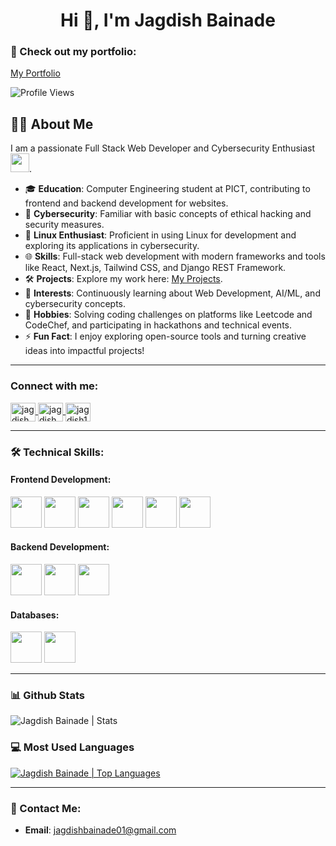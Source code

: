 <!-- Header Section -->
<h1 align="center">Hi 👋, I'm Jagdish Bainade</h1>

<!-- Portfolio Link -->
### 📧 Check out my portfolio: 
<a href="https://jagdish1123.github.io/Portfolio/" target="_blank">My Portfolio</a>

<!-- Profile Views Badge -->
![Profile Views](https://komarev.com/ghpvc/?username=Jagdish1123)

<!-- About Me Section -->
## 👨‍💻 About Me

I am a passionate Full Stack Web Developer and Cybersecurity Enthusiast <img src="https://media.giphy.com/media/WUlplcMpOCEmTGBtBW/giphy.gif" width="30">.  
- 🎓 **Education**: Computer Engineering student at PICT, contributing to frontend and backend development for websites.  
- 🔐 **Cybersecurity**: Familiar with basic concepts of ethical hacking and security measures.  
- 🐧 **Linux Enthusiast**: Proficient in using Linux for development and exploring its applications in cybersecurity.  
- 🌐 **Skills**: Full-stack web development with modern frameworks and tools like React, Next.js, Tailwind CSS, and Django REST Framework.  
- 🛠️ **Projects**: Explore my work here: [My Projects](https://github.com/jagdish1123?tab=repositories).  
- 🌱 **Interests**: Continuously learning about Web Development, AI/ML, and cybersecurity concepts.  
- 🧩 **Hobbies**: Solving coding challenges on platforms like Leetcode and CodeChef, and participating in hackathons and technical events.  
- ⚡ **Fun Fact**: I enjoy exploring open-source tools and turning creative ideas into impactful projects!  

---

<!-- Social Media Links Section -->
<h3 align="left">Connect with me:</h3>
<p align="left">
  <!-- LinkedIn -->
  <a href="https://linkedin.com/in/jagdishbainade" target="_blank">
    <img align="center" src="https://raw.githubusercontent.com/rahuldkjain/github-profile-readme-generator/master/src/images/icons/Social/linked-in-alt.svg" alt="jagdishbainade" height="30" width="40" />
  </a>

  <!-- Leetcode -->
  <a href="https://www.leetcode.com/jagdish_2003" target="_blank">
    <img align="center" src="https://raw.githubusercontent.com/rahuldkjain/github-profile-readme-generator/master/src/images/icons/Social/leet-code.svg" alt="jagdish_2003" height="30" width="40" />
  </a>

  <!-- Codechef -->
  <a href="https://www.codechef.com/users/jagdish_2003" target="_blank">
    <img align="center" src="https://cdn.jsdelivr.net/npm/simple-icons@3.1.0/icons/codechef.svg" alt="jagdish1123" height="30" width="40" />
  </a>
</p>

---

<!-- Technical Skills Section -->
### 🛠️ Technical Skills:

#### Frontend Development:
<p align="left">
  <!-- Frontend Icons -->
  <img height="50" src="https://cdn.jsdelivr.net/gh/devicons/devicon/icons/html5/html5-original.svg"/>
  <img height="50" src="https://cdn.jsdelivr.net/gh/devicons/devicon/icons/css3/css3-original.svg"/>
  <img height="50" src="https://cdn.jsdelivr.net/gh/devicons/devicon/icons/react/react-original.svg"/>
  <img height="50" src="https://cdn.jsdelivr.net/gh/devicons/devicon/icons/nextjs/nextjs-original.svg"/>
  <img height="50" src="https://cdn.jsdelivr.net/gh/devicons/devicon/icons/javascript/javascript-original.svg"/>
  <img height="50" src="https://cdn.jsdelivr.net/gh/devicons/devicon/icons/threejs/threejs-original.svg"/>
</p>

#### Backend Development:
<p align="left">
  <!-- Backend Icons -->
  <img height="50" src="https://cdn.jsdelivr.net/gh/devicons/devicon/icons/python/python-original.svg"/>
  <img height="50" src="https://cdn.jsdelivr.net/gh/devicons/devicon/icons/django/django-plain.svg"/>
  <img height="50" src="https://cdn.jsdelivr.net/gh/devicons/devicon/icons/nodejs/nodejs-original.svg"/>
</p>

#### Databases:
<p align="left">
  <!-- Database Icons -->
  <img height="50" src="https://cdn.jsdelivr.net/gh/devicons/devicon/icons/mysql/mysql-original.svg"/>
  <img height="50" src="https://cdn.jsdelivr.net/gh/devicons/devicon/icons/mongodb/mongodb-original.svg"/>
</p>

---

<!-- GitHub Stats Section -->
### 📊 Github Stats
<img src="https://github-readme-stats.vercel.app/api?username=Jagdish1123&count_private=true&show_icons=true&include_all_commits=true" alt="Jagdish Bainade | Stats" />

<!-- Most Used Languages Section -->
### 💻 Most Used Languages
<a href="https://github.com/anuraghazra/github-readme-stats">
  <img src="https://github-readme-stats.vercel.app/api/top-langs/?username=Jagdish1123&layout=compact" alt="Jagdish Bainade | Top Languages" />
</a>

---

<!-- Contact Section -->
### 📧 Contact Me:
- **Email**: [jagdishbainade01@gmail.com](mailto:jagdishbainade01@gmail.com)
